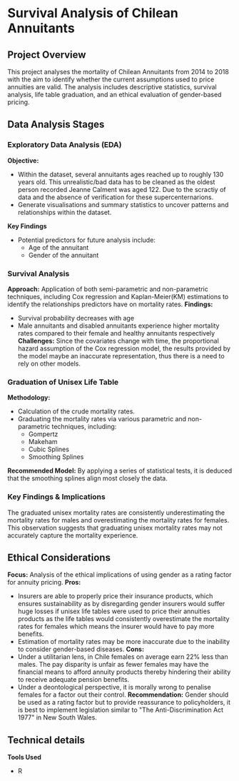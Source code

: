 # Survival Analysis of Chilean Annuitants

## Project Overview
This project analyses the mortality of Chilean Annuitants from 2014 to 2018 with the aim to identify whether the current assumptions used to price annuities are valid. The analysis includes descriptive statistics, survival analysis, life table graduation, and an ethical evaluation of gender-based pricing.

## Data Analysis Stages 

### Exploratory Data Analysis (EDA) 
**Objective:** 
- Within the dataset, several annuitants ages reached up to roughly 130 years old. This unrealistic/bad data has to be cleaned as the oldest person recorded Jeanne Calment was aged 122. Due to the scractiy of data and the absence of verification for these supercenternarions.
- Generate visualisations and summary statistics to uncover patterns and relationships within the dataset.

**Key Findings** 
- Potential predictors for future analysis include:
  - Age of the annuitant
  - Gender of the annuitant

### Survival Analysis 
**Approach:** Application of both semi-parametric and non-parametric techniques, including Cox regression and Kaplan-Meier(KM) estimations to identify the relationships predictors have on mortality rates.
**Findings:**
- Survival probability decreases with age
- Male annuitants and disabled annuitants experience higher mortality rates compared to their female and healthy annuitants respectively
**Challenges:** Since the covariates change with time, the proportional hazard assumption of the Cox regression model, the results provided by the model maybe an inaccurate representation, thus there is a need to rely on other models.

### Graduation of Unisex Life Table 
**Methodology:**
- Calculation of the crude mortality rates.
- Graduating the mortality rates via various parametric and non-parametric techniques, including:
  - Gompertz
  - Makeham
  - Cubic Splines
  - Smoothing Splines

**Recommended Model:** By applying a series of statistical tests, it is deduced that the smoothing splines align most closely the data. 

### Key Findings & Implications
The graduated unisex mortality rates are consistently underestimating the mortality rates for males and overestimating the mortality rates for females. This observation suggests that graduating unisex mortality rates may not accurately capture the mortality experience.

## Ethical Considerations 
**Focus:** Analysis of the ethical implications of using gender as a rating factor for annuity pricing. 
**Pros:**
- Insurers are able to properly price their insurance products, which ensures sustainability as by disregarding gender insurers would suffer huge losses if unisex life tables were used to price their annuities products as the life tables would consistently overestimate the mortality rates for females which means the insurer would have to pay more benefits.
- Estimation of mortality rates may be more inaccurate due to the inability to consider gender-based diseases.
**Cons:**
- Under a utilitarian lens, in Chile females on average earn 22% less than males. The pay disparity is unfair as fewer females may have the financial means to afford annuity products thereby hindering their ability to receive adequate pension benefits.
- Under a deontological perspective, it is morally wrong to penalise females for a factor out their control.
**Recommendation:** Gender should be used as a rating factor but to provide reassurance to policyholders, it is best to implement legislation similar to "The Anti-Discrimination Act 1977" in New South
Wales.

## Technical details 
**Tools Used**
- R


